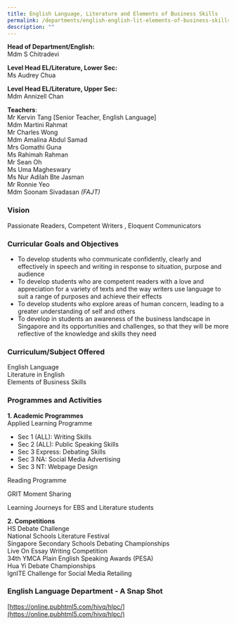 ```yaml
---
title: English Language, Literature and Elements of Business Skills
permalink: /departments/english-english-lit-elements-of-business-skills/
description: ""
---
```

**Head of Department/English:**    
Mdm S Chitradevi

  

**Level Head EL/Literature, Lower Sec:**   
Ms Audrey Chua

  

**Level Head EL/Literature, Upper Sec:**     
Mdm Annizell Chan

  

**Teachers**:   
Mr Kervin Tang \[Senior Teacher, English Language\]   
Mdm Martini Rahmat     
Mr Charles Wong   
Mdm Amalina Abdul Samad   
Mrs Gomathi Guna     
Ms Rahimah Rahman     
Mr Sean Oh   
Ms Uma Magheswary   
Ms Nur Adilah Bte Jasman    
Mr Ronnie Yeo   
Mdm Soonam Sivadasan _(FAJT)_

  

### Vision

Passionate Readers, Competent Writers , Eloquent Communicators  

### Curricular Goals and Objectives

*   To develop students who communicate confidently, clearly and effectively in speech and writing in response to situation, purpose and audience
*   To develop students who are competent readers with a love and appreciation for a variety of texts and the way writers use language to suit a range of purposes and achieve their effects
*   To develop students who explore areas of human concern, leading to a greater understanding of self and others
*   To develop in students an awareness of the business landscape in Singapore and its opportunities and challenges, so that they will be more reflective of the knowledge and skills they need

  

### Curriculum/Subject Offered
English Language   
Literature in English   
Elements of Business Skills

### Programmes and Activities

**1\. Academic Programmes**    
Applied Learning Programme  

*   Sec 1 (ALL): Writing Skills
*   Sec 2 (ALL): Public Speaking Skills
*   Sec 3 Express: Debating Skills
*   Sec 3 NA: Social Media Advertising
*   Sec 3 NT: Webpage Design

Reading Programme  

GRIT Moment Sharing  

Learning Journeys for EBS and Literature students  

  

**2\. Competitions**   
HS Debate Challenge  
National Schools Literature Festival   
Singapore Secondary Schools Debating Championships   
Live On Essay Writing Competition  
34th YMCA Plain English Speaking Awards (PESA)   
Hua Yi Debate Championships  
IgnITE Challenge for Social Media Retailing   

  

### English Language Department - A Snap Shot



[https://online.pubhtml5.com/hivq/hlpc/](https://online.pubhtml5.com/hivq/hlpc/)